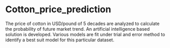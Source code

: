 # Cotton_price_prediction
The price of cotton in USD/pound of 5 decades are analyzed to calculate the probability of future market trend. An artificial intelligence based solution is developed. Various models are fit under trial and error method to identify a best suit model for this particular dataset.
